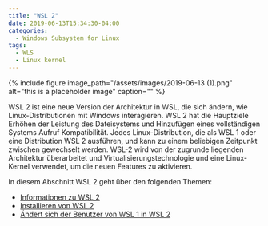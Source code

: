 ```yaml
---
title: "WSL 2"
date: 2019-06-13T15:34:30-04:00
categories:
  - Windows Subsystem for Linux
tags:
  - WLS
  - Linux kernel
---
```

{% include figure image_path="/assets/images/2019-06-13 (1).png" alt="this is a placeholder image" caption="" %}

WSL 2 ist eine neue Version der Architektur in WSL, die sich ändern, wie Linux-Distributionen mit Windows interagieren. WSL 2 hat die Hauptziele Erhöhen der Leistung des Dateisystems und Hinzufügen eines vollständigen Systems Aufruf Kompatibilität. Jedes Linux-Distribution, die als WSL 1 oder eine Distribution WSL 2 ausführen, und kann zu einem beliebigen Zeitpunkt zwischen gewechselt werden. WSL-2 wird von der zugrunde liegenden Architektur überarbeitet und Virtualisierungstechnologie und eine Linux-Kernel verwendet, um die neuen Features zu aktivieren.

In diesem Abschnitt WSL 2 geht über den folgenden Themen:

   * [Informationen zu WSL 2](/Informationen-zu-WSL2.md/)
   * [Installieren von WSL 2]()
   * [Ändert sich der Benutzer von WSL 1 in WSL 2]()
  
